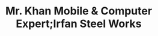 ---
title: "Mr. Khan Mobile & Computer Expert;Irfan Steel Works"
url: /swat-city/mr-khan-mobile-and-computer-expert-irfan-steel-works/
shop: mobile phone
---